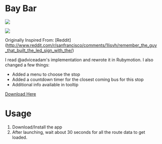 # Bay Bar

![](http://i.imgur.com/47OKEn3.png)

![](http://i.imgur.com/5OkxhsC.png)

Originally Inspired From: [Reddit]
(http://www.reddit.com/r/sanfrancisco/comments/1lisvh/remember_the_guy_that_built_the_led_sign_with_the/)

I read @adviceadam's implementation and rewrote it in Rubymotion. I also
changed a few things: 

* Added a menu to choose the stop
* Added a countdown timer for the closest coming bus for this stop
* Additional info available in tooltip

[Download Here](https://www.dropbox.com/s/oszgsl0jfogbjau/Bay%20Bar.dmg)

# Usage

1. Download/Install the app
2. After launching, wait about 30 seconds for all the route data to get
   loaded.
